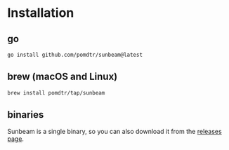 # Installation

## go

```bash
go install github.com/pomdtr/sunbeam@latest
```

## brew (macOS and Linux)

```bash
brew install pomdtr/tap/sunbeam
```

## binaries

Sunbeam is a single binary, so you can also download it from the [releases page](https://github.com/pomdtr/sunbeam/releases/latest).
